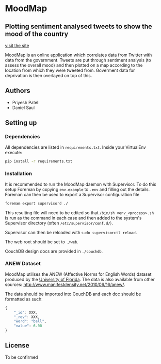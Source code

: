 # MoodMap

## Plotting sentiment analysed tweets to show the mood of the country

[visit the site](http://themoodmap.co.uk/)

MoodMap is an online application which correlates data from Twitter with data 
from the government. Tweets are put through sentiment analysis (to assess the 
overall mood) and then plotted on a map according to the location from which 
they were tweeted from. Goverment data for deprivation is then overlayed on 
top of this.

## Authors

 - Priyesh Patel
 - Daniel Saul

## Setting up

### Dependencies

All dependencies are listed in `requirements.txt`. Inside your VirtualEnv
execute:

```bash
pip install -r requirements.txt
```

### Installation

It is recommended to run the MoodMap daemon with Supervisor. To do this setup
Foreman by copying `env.example` to `.env` and filling out the details. Foreman
can then be used to export a Supervisor configuration file:

```bash
foreman export supervisord ./
```

This resulting file will need to be edited so that `/bin/sh venv_<process>.sh`
is run as the command in each case and then added to the system's Supervisor
directory (often `/etc/supervisor/conf.d/`).

Supervisor can then be reloaded with `sudo supervisorctl reload`.

The web root should be set to `./web`.

CouchDB design docs are provided in `./couchdb`.

### ANEW Dataset

MoodMap utilises the ANEW (Affective Norms for English Words) dataset produced
by the [University of Florida](http://csea.phhp.ufl.edu/media/anewmessage.html).
The data is also available from other sources:
http://www.manifestdensity.net/2010/06/16/anew/.

The data should be imported into CouchDB and each doc should be formatted as
such:

```javascript
{
    "_id": XXX,
    "_rev": XXX,
    "word": "ball",
    "value": 6.00
}
```

## License

To be confirmed
